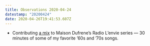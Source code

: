 ```yaml
---
title: Observations 2020-04-24
datestamp: "20200424"
date: 2020-04-26T19:41:53.607Z
---
```

- Contributing [a mix](https://www.mixcloud.com/RadioLenvie/lenvie-34-spencer-tweedy/) to Maison Dufrene’s Radio L’envie series — 30 minutes of some of my favorite ’60s and ’70s songs.